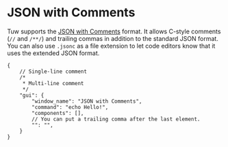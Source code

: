 # JSON with Comments

Tuw supports the [JSON with Comments](https://code.visualstudio.com/docs/languages/json#_json-with-comments) format. It allows C-style comments (`//` and `/**/`) and trailing commas in addition to the standard JSON format. You can also use `.jsonc` as a file extension to let code editors know that it uses the extended JSON format.  

```jsonc
{
    // Single-line comment
    /*
     * Multi-line comment
     */
    "gui": {
        "window_name": "JSON with Comments",
        "command": "echo Hello!",
        "components": [],
        // You can put a trailing comma after the last element.
        "": "",
    }
}
```
